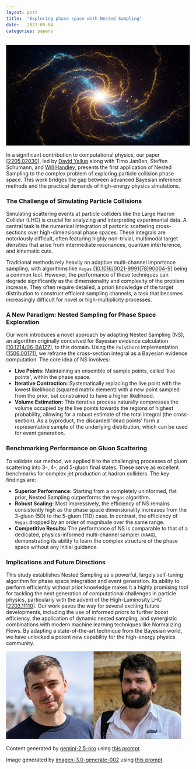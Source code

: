```yaml
---
layout: post
title:  "Exploring phase space with Nested Sampling"
date:   2022-05-04
categories: papers
---
```

![AI generated image](/assets/images/posts/2022-05-04-2205.02030.png)

<!-- BEGINNING OF GENERATED POST -->
In a significant contribution to computational physics, our paper [[2205.02030](https://arxiv.org/abs/2205.02030)], led by [David Yallup](https://www.linkedin.com/in/dyallup/) along with Timo Janßen, Steffen Schumann, and [Will Handley](https://willhandley.co.uk), presents the first application of Nested Sampling to the complex problem of exploring particle collision phase space. This work bridges the gap between advanced Bayesian inference methods and the practical demands of high-energy physics simulations.

### The Challenge of Simulating Particle Collisions

Simulating scattering events at particle colliders like the Large Hadron Collider (LHC) is crucial for analyzing and interpreting experimental data. A central task is the numerical integration of partonic scattering cross-sections over high-dimensional phase spaces. These integrals are notoriously difficult, often featuring highly non-trivial, multimodal target densities that arise from intermediate resonances, quantum interference, and kinematic cuts.

Traditional methods rely heavily on adaptive multi-channel importance sampling, with algorithms like `Vegas` [[10.1016/0021-9991(78)90004-9](https://doi.org/10.1016/0021-9991(78)90004-9)] being a common tool. However, the performance of these techniques can degrade significantly as the dimensionality and complexity of the problem increase. They often require detailed, a priori knowledge of the target distribution to construct efficient sampling channels, a task that becomes increasingly difficult for novel or high-multiplicity processes.

### A New Paradigm: Nested Sampling for Phase Space Exploration

Our work introduces a novel approach by adapting Nested Sampling (NS), an algorithm originally conceived for Bayesian evidence calculation [[10.1214/06-BA127](https://doi.org/10.1214/06-BA127)], to this domain. Using the `PolyChord` implementation [[1506.00171](https://arxiv.org/abs/1506.00171)], we reframe the cross-section integral as a Bayesian evidence computation. The core idea of NS involves:
*   **Live Points:** Maintaining an ensemble of sample points, called 'live points', within the phase space.
*   **Iterative Contraction:** Systematically replacing the live point with the lowest likelihood (squared matrix element) with a new point sampled from the prior, but constrained to have a higher likelihood.
*   **Volume Estimation:** This iterative process naturally compresses the volume occupied by the live points towards the regions of highest probability, allowing for a robust estimate of the total integral (the cross-section). As a byproduct, the discarded 'dead points' form a representative sample of the underlying distribution, which can be used for event generation.

### Benchmarking Performance on Gluon Scattering

To validate our method, we applied it to the challenging processes of gluon scattering into 3-, 4-, and 5-gluon final states. These serve as excellent benchmarks for complex jet production at hadron colliders. The key findings are:
*   **Superior Performance:** Starting from a completely uninformed, flat prior, Nested Sampling outperforms the `Vegas` algorithm.
*   **Robust Scaling:** Most impressively, the efficiency of NS remains consistently high as the phase space dimensionality increases from the 3-gluon (5D) to the 5-gluon (11D) case. In contrast, the efficiency of `Vegas` dropped by an order of magnitude over the same range.
*   **Competitive Results:** The performance of NS is comparable to that of a dedicated, physics-informed multi-channel sampler (`HAAG`), demonstrating its ability to learn the complex structure of the phase space without any initial guidance.

### Implications and Future Directions

This study establishes Nested Sampling as a powerful, largely self-tuning algorithm for phase space integration and event generation. Its ability to perform efficiently without prior knowledge makes it a highly promising tool for tackling the next generation of computational challenges in particle physics, particularly with the advent of the High-Luminosity LHC [[2203.11110](https://arxiv.org/abs/2203.11110)]. Our work paves the way for several exciting future developments, including the use of informed priors to further boost efficiency, the application of dynamic nested sampling, and synergistic combinations with modern machine learning techniques like Normalizing Flows. By adapting a state-of-the-art technique from the Bayesian world, we have unlocked a potent new capability for the high-energy physics community.
<!-- END OF GENERATED POST -->

<img src="/assets/group/images/david_yallup.jpg" alt="David Yallup" style="width: auto; height: 25vw;"><img src="/assets/group/images/will_handley.jpg" alt="Will Handley" style="width: auto; height: 25vw;">

Content generated by [gemini-2.5-pro](https://deepmind.google/technologies/gemini/) using [this prompt](/prompts/content/2022-05-04-2205.02030.txt).

Image generated by [imagen-3.0-generate-002](https://deepmind.google/technologies/gemini/) using [this prompt](/prompts/images/2022-05-04-2205.02030.txt).